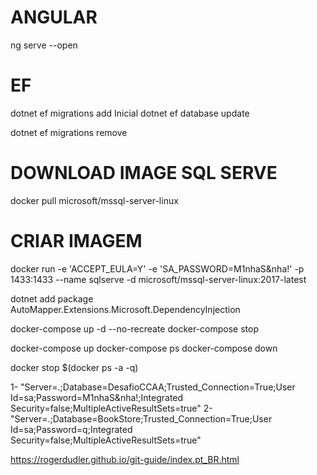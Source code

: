 #   ANGULAR
ng serve --open

#   EF
dotnet ef migrations add Inicial
dotnet ef database update

dotnet ef migrations remove

#   DOWNLOAD IMAGE SQL SERVE
docker pull microsoft/mssql-server-linux

#   CRIAR IMAGEM
docker run -e 'ACCEPT_EULA=Y' -e 'SA_PASSWORD=M1nhaS&nha!' -p 1433:1433 --name sqlserve -d microsoft/mssql-server-linux:2017-latest

dotnet add package AutoMapper.Extensions.Microsoft.DependencyInjection

docker-compose up -d --no-recreate
docker-compose stop

docker-compose up
docker-compose ps
docker-compose down

docker stop $(docker ps -a -q)

1- "Server=.;Database=DesafioCCAA;Trusted_Connection=True;User Id=sa;Password=M1nhaS&nha!;Integrated Security=false;MultipleActiveResultSets=true"
2- "Server=.;Database=BookStore;Trusted_Connection=True;User Id=sa;Password=q;Integrated Security=false;MultipleActiveResultSets=true"

https://rogerdudler.github.io/git-guide/index.pt_BR.html